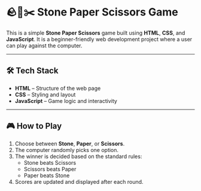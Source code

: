 # 🪨📄✂️ Stone Paper Scissors Game

This is a simple **Stone Paper Scissors** game built using **HTML**, **CSS**, and **JavaScript**. It is a beginner-friendly web development project where a user can play against the computer.

---

## 🛠️ Tech Stack

- **HTML** – Structure of the web page  
- **CSS** – Styling and layout  
- **JavaScript** – Game logic and interactivity  

---

## 🎮 How to Play

1. Choose between **Stone**, **Paper**, or **Scissors**.
2. The computer randomly picks one option.
3. The winner is decided based on the standard rules:
   - Stone beats Scissors
   - Scissors beats Paper
   - Paper beats Stone
4. Scores are updated and displayed after each round.

